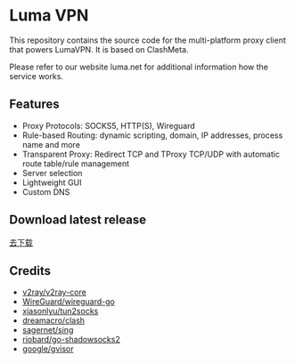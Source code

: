 # Luma VPN

This repository contains the source code for the multi-platform proxy client that powers LumaVPN. It is based on ClashMeta.

Please refer to our website luma.net for additional information how the service works.

## Features

- Proxy Protocols: SOCKS5, HTTP(S), Wireguard
- Rule-based Routing: dynamic scripting, domain, IP addresses, process name and more
- Transparent Proxy: Redirect TCP and TProxy TCP/UDP with automatic route table/rule management
- Server selection
- Lightweight GUI
- Custom DNS

## Download latest release

[去下载](https://github.com/lumavpn/luma/releases)

## Credits

- [v2ray/v2ray-core](https://github.com/v2ray/v2ray-core)
- [WireGuard/wireguard-go](https://github.com/WireGuard/wireguard-go)
- [xjasonlyu/tun2socks](https://github.com/xjasonlyu/tun2socks)
- [dreamacro/clash](https://dreamacro.github.io/clash)
- [sagernet/sing](https://github.com/sagernet/sing)
- [riobard/go-shadowsocks2](https://github.com/riobard/go-shadowsocks2)
- [google/gvisor](https://github.com/google/gvisor)